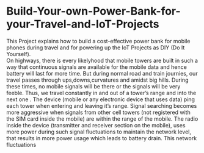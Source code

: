 # Build-Your-own-Power-Bank-for-your-Travel-and-IoT-Projects
This Project explains how to build a cost-effective power bank for mobile phones during travel and for powering up the IoT Projects as DIY (Do It Yourself).</br>
On highways, there is every likelyhood that mobile towers are built in such a way that continuous signals are available for the mobile data and hence battery will last for more time. But during normal road and train journies, our travel passes through ups,downs,curvatures and amidst big hills. During these times, no mobile signals will be there or the signals will be very feeble. Thus, we travel constantly in and out of a tower’s range and into the next one . The device (mobile or any electronic device that uses data) ping each tower when entering and leaving it’s range. Signal searching becomes more aggressive when signals from other cell towers (not registered with the SIM card inside the mobile) are within the range of the mobile. The radio inside the device (transmitter and receiver section on the mobile), uses more power during such signal fluctuations to maintain the network level, that results in more power usage which leads to battery drain.
This network fluctuations
